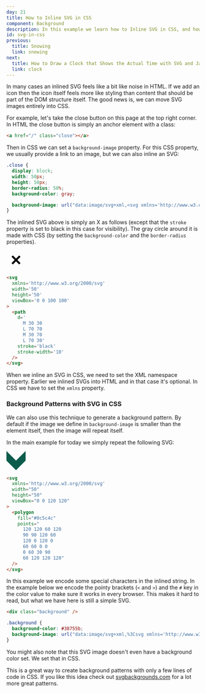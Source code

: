 ```yaml
---
day: 21
title: How to Inline SVG in CSS
component: Background
description: In this example we learn how to Inline SVG in CSS, and how to create background patterns.
id: svg-in-css
previous:
  title: Snowing
  link: snowing
next:
  title: How to Draw a Clock that Shows the Actual Time with SVG and JavaScript
  link: clock
---
```


In many cases an inlined SVG feels like a bit like noise in HTML. If we add an icon then the icon itself feels more like styling than content that should be part of the DOM structure itself. The good news is, we can move SVG images entirely into CSS.

For example, let's take the close button on this page at the top right corner. In HTML the close button is simply an anchor element with a class:

```html
<a href="/" class="close"></a>
```

Then in CSS we can set a `background-image` property. For this CSS property, we usually provide a link to an image, but we can also inline an SVG:

```css
.close {
  display: block;
  width: 50px;
  height: 50px;
  border-radius: 50%;
  background-color: gray;

  background-image: url("data:image/svg+xml,<svg xmlns='http://www.w3.org/2000/svg' width='50' height='50' viewBox='0 0 100 100'><path d='M 30 30 L 70 70 M 30 70 L 70 30' stroke='white' stroke-width='10' /></svg>");
}
```

The inlined SVG above is simply an X as follows (except that the `stroke` property is set to black in this case for visibility). The gray circle around it is made with CSS (by setting the `background-color` and the `border-radius` properties).

<div class="grid-200">

<svg xmlns='http://www.w3.org/2000/svg' width='50' height='50' viewBox='0 0 100 100'>
<path d='M 30 30 L 70 70 M 30 70 L 70 30' stroke='black' stroke-width='10' />
</svg>

<!-- prettier-ignore -->
```html
<svg 
  xmlns='http://www.w3.org/2000/svg' 
  width='50' 
  height='50' 
  viewBox='0 0 100 100'
>
  <path 
    d='
      M 30 30 
      L 70 70 
      M 30 70 
      L 70 30'
    stroke='black' 
    stroke-width='10' 
  />
</svg>
```

</div>

When we inline an SVG in CSS, we need to set the XML namespace property. Earlier we inlined SVGs into HTML and in that case it's optional. In CSS we have to set the `xmlns` property.

### Background Patterns with SVG in CSS

We can also use this technique to generate a background pattern. By default if the image we define in `background-image` is smaller than the element itself, then the image will repeat itself.

In the main example for today we simply repeat the following SVG:

<div class="grid-200">

<svg xmlns='http://www.w3.org/2000/svg' width='50' height='50' viewBox='0 0 120 120'><polygon fill='#0c5c4c' points='120 120 60 120 90 90 120 60 120 0 120 0 60 60 0 0 0 60 30 90 60 120 120 120 '/></svg>

<!-- prettier-ignore -->
```html
<svg 
  xmlns='http://www.w3.org/2000/svg' 
  width="50"
  height="50"
  viewBox="0 0 120 120"
>
  <polygon 
    fill="#0c5c4c"
    points="
      120 120 60 120 
      90 90 120 60 
      120 0 120 0 
      60 60 0 0 
      0 60 30 90 
      60 120 120 120"
  />
</svg>
```

</div>

In this example we encode some special characters in the inlined string. In the example below we encode the pointy brackets (`<` and `>`) and the `#` key in the color value to make sure it works in every browser. This makes it hard to read, but what we have here is still a simple SVG.

<div class="code-flex">

```html
<div class="background" />
```

```css
.background {
  background-color: #38755b;
  background-image: url("data:image/svg+xml,%3Csvg xmlns='http://www.w3.org/2000/svg' width='50' height='50' viewBox='0 0 120 120'%3E%3Cpolygon fill='%230c5c4c' points='120 120 60 120 90 90 120 60 120 0 120 0 60 60 0 0 0 60 30 90 60 120 120 120 '/%3E%3C/svg%3E");
}
```

</div>

You might also note that this SVG image doesn't even have a background color set. We set that in CSS.

This is a great way to create background patterns with only a few lines of code in CSS. If you like this idea check out <a href="https://www.svgbackgrounds.com/" target="_blank" rel="noopener">svgbackgrounds.com</a> for a lot more great patterns.
